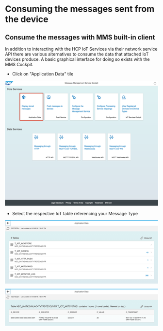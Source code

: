 # Consuming the messages sent from the device

## Consume the messages with MMS built-in client

In addition to interacting with the HCP IoT Services via their network service API there are various alternatives to consume the data that attached IoT
devices produce. A basic graphical interface for doing so exists with the MMS Cockpit.

* Click on "Application Data" tile

![MMS Consume Built-in](../../../../images/mms_consume_builtin_01.png)

* Select the respective IoT table referencing your Message Type

![MMS Consume Built-in](../../../../images/mms_consume_builtin_02.png)

![MMS Consume Built-in](../../../../images/mms_consume_builtin_02a.png)